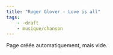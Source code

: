 ```yaml
---
title: "Roger Glover - Love is all"
tags:
    - -draft
    - musique/chanson
---
```


Page créée automatiquement, mais vide.
